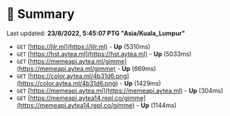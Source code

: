 # 📖 Summary
Last updated: **23/8/2022, 5:45:07 PTG "Asia/Kuala_Lumpur"**

- `GET` [https://lilr.ml](https://lilr.ml) - **Up** (5310ms)
- `GET` [https://hst.aytea.ml](https://hst.aytea.ml) - **Up** (5033ms)
- `GET` [https://memeapi.aytea.ml/gimme](https://memeapi.aytea.ml/gimme) - **Up** (669ms)
- `GET` [https://color.aytea.ml/4b31d6.png](https://color.aytea.ml/4b31d6.png) - **Up** (1429ms)
- `GET` [https://memeapi.aytea.ml](https://memeapi.aytea.ml) - **Up** (304ms)
- `GET` [https://memeapi.aytea14.repl.co/gimme](https://memeapi.aytea14.repl.co/gimme) - **Up** (1144ms)
